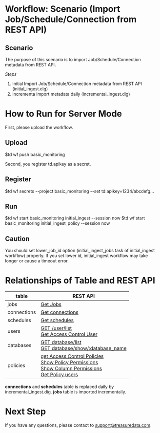 # Workflow: Scenario (Import Job/Schedule/Connection from REST API)

## Scenario

The purpose of this scenario is to import Job/Schedule/Connection metadata from REST API.

*Steps*
1. Initial Import Job/Schedule/Connection metadata from REST API (initial_ingest.dig)
2. Incrementa Import metadata daily (incremental_ingest.dig)

# How to Run for Server Mode

First, please upload the workflow.

## Upload
  $td wf push basic_monitoring

Second, you register td.apikey as a secret.

## Register
  $td wf secrets --project basic_monitoring --set td.apikey=1234/abcdefg...

## Run
  $td wf start basic_monitoring initial_ingest --session now
  $td wf start basic_monitoring initial_ingest_policy --session now

## Caution
  You should set lower_job_id option (initial_ingest_jobs task of initial_ingest workflow) properly.
  If you set lower id, initial_ingest workflow may take longer or cause a timeout error.

# Relationships of Table and REST API

| table | REST API|
| ----- | --------|
| jobs  | [Get Jobs](https://api-docs.treasuredata.com/pages/td-api/tag/Jobs/#tag/Jobs/operation/getJobs) |
| connections | [Get connections](https://api-docs.treasuredata.com/pages/td-api/tag/Connections/#tag/Connections/operation/getConnections) |
| schedules | [Get schedules](https://api-docs.treasuredata.com/pages/td-api/tag/Schedules/#tag/Schedules/operation/getSchedules) |
| users | [GET /user/list](https://docs.treasuredata.com/display/public/PD/Treasure+Data+User+API) <br>[Get Access Control User](https://api-docs.treasuredata.com/pages/td-api/tag/Access-Control-Users/#tag/Access-Control-Users/operation/getAccessControlUserById) |
| databases | [GET database/list](https://docs.treasuredata.com/display/public/PD/Treasure+Data+Database+API#GET-database/list) <br> [GET database/show/:database_name](https://docs.treasuredata.com/display/public/PD/Treasure+Data+Database+API#GET-database/show/:database_name)|
| policies | [get Access Control Policies](https://api-docs.treasuredata.com/pages/td-api/tag/Access-Control-Policies/#tag/Access-Control-Policies/operation/getAccessControlPolicies) <br> [Show Policy Permissions](https://api-docs.treasuredata.com/pages/td-api/tag/Access-Control-Permissions/#tag/Access-Control-Permissions/operation/gerPermissionByPolicyId) <br> [Show Column Permissions](https://api-docs.treasuredata.com/pages/td-api/tag/Access-Control-Permissions/#tag/Access-Control-Permissions/operation/getColumnPermissionByPolicyId) <br> [Get Policy users](https://api-docs.treasuredata.com/pages/td-api/tag/Access-Control-Users/#tag/Access-Control-Users/operation/getAccessControlPolicyUsers) |

**connections** and **schedules** table is replaced daily by incremental_ingest.dig.
**jobs** table is imported incrementally.

# Next Step
If you have any questions, please contact to support@treasuredata.com.
